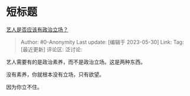 # 短标题
[艺人是否应该有政治立场？](https://www.zhihu.com/question/51899304/answer/3051665490)

> Author: #0-Anonymity
> Last update: [编辑于 2023-05-30]
> Link:
> Tag: [最近更新]
> 评论区:
> 泛讨论:

艺人需要有的是政治素养，而不是政治立场。这是两种东西。

没有素养，你就根本没有立场，只有欲望。

因为你立不住。